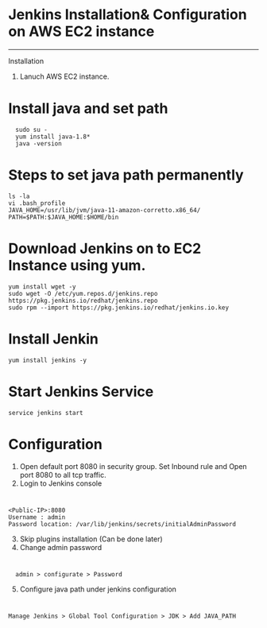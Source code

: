# Jenkins Installation& Configuration on AWS EC2 instance
*******************************************************************

Installation 

1. Lanuch AWS EC2 instance.
# Install java and set path
	  sudo su -
	  yum install java-1.8*
	  java -version
# Steps to set java path permanently
    ls -la
    vi .bash_profile
    JAVA_HOME=/usr/lib/jvm/java-11-amazon-corretto.x86_64/
    PATH=$PATH:$JAVA_HOME:$HOME/bin
# Download Jenkins on to EC2 Instance using yum.
    yum install wget -y 
    sudo wget -O /etc/yum.repos.d/jenkins.repo https://pkg.jenkins.io/redhat/jenkins.repo
    sudo rpm --import https://pkg.jenkins.io/redhat/jenkins.io.key
	
# Install Jenkin
	yum install jenkins -y
# Start Jenkins Service
	service jenkins start
	

# Configuration

1. Open default port 8080 in security group. Set Inbound rule and Open port 8080 to all tcp traffic.
2. Login to Jenkins console
#
	<Public-IP>:8080
	Username : admin
	Password location: /var/lib/jenkins/secrets/initialAdminPassword
3. Skip plugins installation (Can be done later)
4. Change admin password
  #
	  admin > configurate > Password
5. Configure java path under jenkins configuration
  #
	Manage Jenkins > Global Tool Configuration > JDK > Add JAVA_PATH
	
